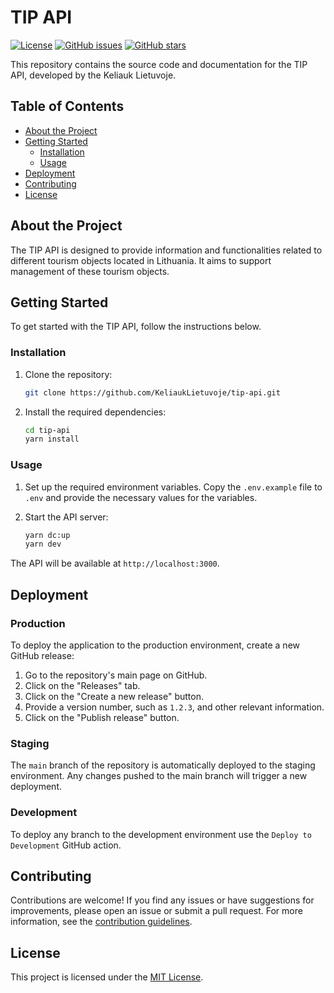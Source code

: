 # TIP API
[![License](https://img.shields.io/github/license/KeliaukLietuvoje/tip-api)](https://github.com/KeliaukLietuvoje/tip-api/blob/main/LICENSE)
[![GitHub issues](https://img.shields.io/github/issues/KeliaukLietuvoje/tip-api)](https://github.com/KeliaukLietuvoje/tip-api/issues)
[![GitHub stars](https://img.shields.io/github/stars/KeliaukLietuvoje/tip-api)](https://github.com/KeliaukLietuvoje/tip-api/stargazers)

This repository contains the source code and documentation for the TIP API, developed by the Keliauk Lietuvoje.
## Table of Contents

- [About the Project](#about-the-project)
- [Getting Started](#getting-started)
    - [Installation](#installation)
    - [Usage](#usage)
- [Deployment](#deployment)
- [Contributing](#contributing)
- [License](#license)


## About the Project

The TIP API is designed to provide information and functionalities related to different tourism objects located in Lithuania. It aims to support management of these tourism objects.

## Getting Started

To get started with the TIP API, follow the instructions below.

### Installation

1. Clone the repository:

   ```bash
   git clone https://github.com/KeliaukLietuvoje/tip-api.git
   ```

2. Install the required dependencies:

   ```bash
   cd tip-api
   yarn install
   ```

### Usage
1. Set up the required environment variables. Copy the `.env.example` file to `.env` and provide the necessary values for the variables.

2. Start the API server:

   ```bash
   yarn dc:up
   yarn dev
   ```

The API will be available at `http://localhost:3000`.

## Deployment

### Production

To deploy the application to the production environment, create a new GitHub release:

1. Go to the repository's main page on GitHub.
2. Click on the "Releases" tab.
3. Click on the "Create a new release" button.
4. Provide a version number, such as `1.2.3`, and other relevant information.
5. Click on the "Publish release" button.

### Staging

The `main` branch of the repository is automatically deployed to the staging environment. Any changes pushed to the main
branch will trigger a new deployment.

### Development

To deploy any branch to the development environment use the `Deploy to Development` GitHub action.

## Contributing

Contributions are welcome! If you find any issues or have suggestions for improvements, please open an issue or submit a
pull request. For more information, see the [contribution guidelines](./CONTRIBUTING.md).

## License

This project is licensed under the [MIT License](./LICENSE).
